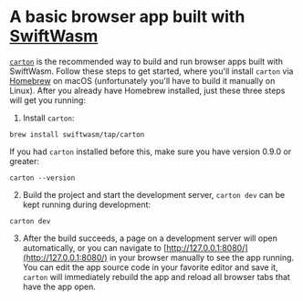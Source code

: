 # A basic browser app built with [SwiftWasm](https://swiftwasm.org)

[`carton`](https://carton.dev) is the recommended way to build and run browser apps built with
SwiftWasm. Follow these steps to get started, where you'll install `carton` via
[Homebrew](https://brew.sh/) on macOS (unfortunately you'll have to build it manually on Linux).
After you already have Homebrew installed, just these three steps will get you running:

1. Install `carton`:

```
brew install swiftwasm/tap/carton
```

If you had `carton` installed before this, make sure you have version 0.9.0 or greater:

```
carton --version
```

2. Build the project and start the development server, `carton dev` can be kept running
   during development:

```
carton dev
```

3. After the build succeeds, a page on a development server will open automatically, or you can
   navigate to [http://127.0.0.1:8080/](http://127.0.0.1:8080/) in your browser manually to see the
   app running. You can edit the app source code in your favorite editor and save it, `carton` will
   immediately rebuild the app and reload all browser tabs that have the app open.
